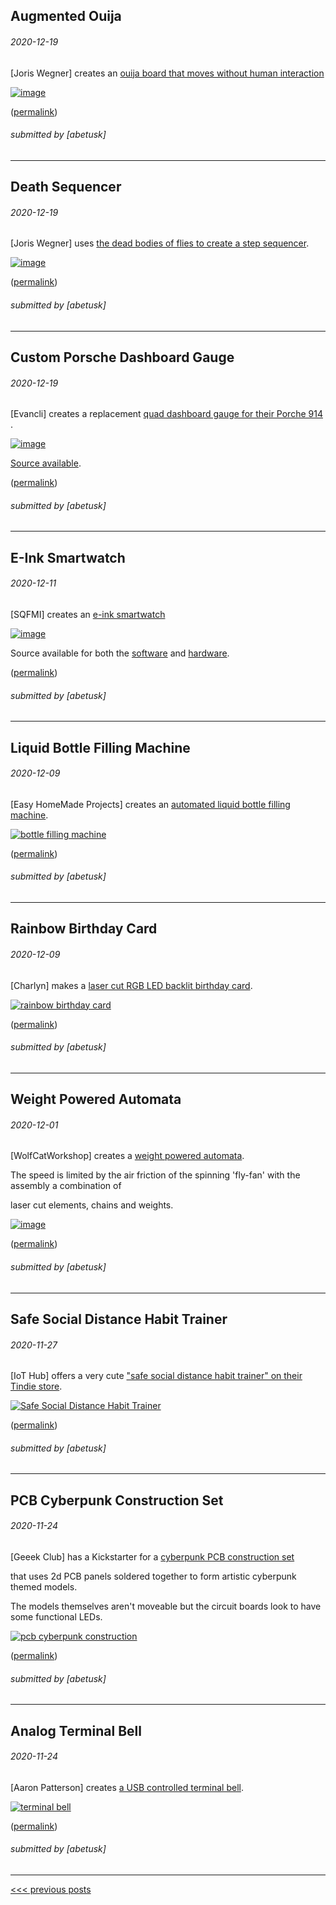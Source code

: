 Augmented Ouija
---


###### 2020-12-19

\[Joris Wegner\] creates an [ouija board that moves without human interaction](https://joriswegner.de/augmented-ouija/)

[![image](img/2020-12-19_ouija.gif)](https://joriswegner.de/augmented-ouija/)

([permalink](https://web.archive.org/web/20201219163519/https://joriswegner.de/augmented-ouija/))

###### submitted by \[abetusk\]

---


Death Sequencer
----


###### 2020-12-19

\[Joris Wegner\] uses [the dead bodies of flies to create a step sequencer](https://joriswegner.de/death-sequencer/).

[![image](img/2020-12-19_death-sequencer.gif)](https://joriswegner.de/death-sequencer/)

([permalink](https://web.archive.org/web/20201219142503/https://joriswegner.de/death-sequencer/))

###### submitted by \[abetusk\]

---


Custom Porsche Dashboard Gauge
----


###### 2020-12-19

\[Evancli\] creates a replacement [quad dashboard gauge for their Porche 914](https://hackaday.io/project/176375-porsche-quad-gauge) .

[![image](img/2020-12-19_porsche-gague.jpg)](https://hackaday.io/project/176375-porsche-quad-gauge)

[Source available](https://github.com/Evancli/porsche-quad-gauge).

([permalink](https://web.archive.org/web/20201219142027/https://hackaday.io/project/176375-porsche-quad-gauge))

###### submitted by \[abetusk\]

---


E-Ink Smartwatch
----


###### 2020-12-11

\[SQFMI\] creates an [e-ink smartwatch](https://github.com/sqfmi/Watchy)

[![image](img/2020-12-11_watchy.gif)](https://github.com/sqfmi/Watchy)

Source available for both the [software](https://github.com/sqfmi/Watchy) and [hardware](https://github.com/sqfmi/Watchy-Hardware).

([permalink](https://web.archive.org/web/20201211132149/https://twitter.com/sqfmi/status/1332110199264567297))

###### submitted by \[abetusk\]

---


Liquid Bottle Filling Machine
----


###### 2020-12-09

\[Easy HomeMade Projects\] creates an [automated liquid bottle filling machine](https://youtu.be/2Hz9KbxDWls).

[![bottle filling machine](img/2020-12-09_filling-machine.gif)](https://youtu.be/2Hz9KbxDWls)

([permalink](https://web.archive.org/web/20201209091138if_/https://www.youtube.com/watch?v=2Hz9KbxDWls&feature=youtu.be))

###### submitted by \[abetusk\]

---


Rainbow Birthday Card
----


###### 2020-12-09

\[Charlyn\] makes a [laser cut RGB LED backlit birthday card](https://charlyn.codes/mini-make-light-up-birthday-card/).

[![rainbow birthday card](img/2020-12-09_rainbow-card.gif)](https://charlyn.codes/mini-make-light-up-birthday-card/)

([permalink](https://web.archive.org/web/20201209084811/https://charlyn.codes/mini-make-light-up-birthday-card/))

###### submitted by \[abetusk\]

---


Weight Powered Automata
----


###### 2020-12-01

\[WolfCatWorkshop\] creates a [weight powered automata](https://www.patreon.com/posts/project-of-month-44420893).

The speed is limited by the air friction of the spinning 'fly-fan' with the assembly a combination of

laser cut elements, chains and weights.

[![image](img/2020-12-01_weight-automata.gif)](https://www.patreon.com/posts/project-of-month-44420893)

([permalink](https://web.archive.org/web/20201201231636/https://www.patreon.com/posts/project-of-month-44420893))

###### submitted by \[abetusk\]

---


Safe Social Distance Habit Trainer
----


###### 2020-11-27

\[IoT Hub\] offers a very cute ["safe social distance habit trainer" on their Tindie store](https://www.tindie.com/products/iothub/safe-social-distance-habit-trainer/).

[![Safe Social Distance Habit Trainer](img/2020-11-27-safe-social-distance.jpg)](https://www.tindie.com/products/iothub/safe-social-distance-habit-trainer/)

([permalink](https://web.archive.org/web/20201117201153/https://www.tindie.com/products/iothub/safe-social-distance-habit-trainer/))

###### submitted by \[abetusk\]

---


PCB Cyberpunk Construction Set
----


###### 2020-11-24

\[Geeek Club\] has a Kickstarter for a [cyberpunk PCB construction set](https://www.kickstarter.com/projects/geeekclub/geeek-club-cyber-punk-printer-circuit-board-construction-set)

that uses 2d PCB panels soldered together to form artistic cyberpunk themed models.

The models themselves aren't moveable but the circuit boards look to have some functional LEDs.

[![pcb cyberpunk construction](img/2020-11-24-pcb-cyberpunk.jpg)](https://www.kickstarter.com/projects/geeekclub/geeek-club-cyber-punk-printer-circuit-board-construction-set)

([permalink](https://web.archive.org/web/20201117183451/https://www.kickstarter.com/projects/geeekclub/geeek-club-cyber-punk-printer-circuit-board-construction-set))

###### submitted by \[abetusk\]

---


Analog Terminal Bell
----


###### 2020-11-24

\[Aaron Patterson\] creates [a USB controlled terminal bell](https://github.com/tenderlove/analog-terminal-bell).

[![terminal bell](img/2020-11-24-analog-bell.jpg)](https://github.com/tenderlove/analog-terminal-bell)

([permalink](https://web.archive.org/web/20200921124141/https://github.com/tenderlove/analog-terminal-bell))

###### submitted by \[abetusk\]

---





[<<< previous posts](1/)



